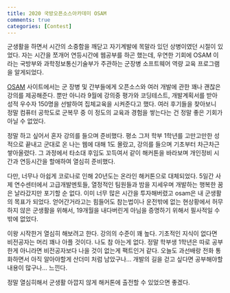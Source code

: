 ```yaml
---
title: 2020 국방오픈소스아카데미 OSAM
comments: true
categories: [Contest]
---
```


군생활을 하면서 시간의 소중함을 깨닫고 자기계발에 목말라 있던 상병이였던 시절이 있었다. 자는 시간을 쪼개어 연등시간에 웹공부를 하곤 했는데, 우연한 기회에 OSAM 이라는 국방부와 과학정보통신기술부가 주관하는 군장병 소프트웨어 역량 교육 프로그램을 알게되었다.

[OSAM](http://osam.kr) 사이트에서는 군 장병 및 간부들에게 오픈소스와 여러 개발에 관한 꽤나 괜찮은 강의를 제공해준다. 뿐만 아니라 9월에 강의중 평가와 코딩테스트, 개발계획서를 받아 성적 우수자 150명을 선발하여 집체교육을 시켜준다고 했다. 여러 후기들을 찾아보니 정말 컴퓨터 공학도로 군복무 중 이 정도의 교육과 경험을 쌓는다는 건 정말 좋은 기회가 아닐 수 없었다.

정말 하고 싶어서 혼자 강의를 들으며 준비했다. 평소 그저 학부 1학년를 고만고만한 성적으로 끝내고 군대로 온 나는 웹에 대해 1도 몰랐고, 강의를 들으며 기초부터 차근차근 쌓아올렸다. 그 과정에서 타소대 후임도 꼬득여서 같이 해커톤을 바라보며 개인정비 시간과 연등시간을 할애하여 열심히 준비했다. 

다만, 너무나 아쉽게 코로나로 인해 20년도는 온라인 해커톤으로 대체되었다. 5일간 사제 연수센터에서 고급개발멘토들, 열정적인 팀원들과 밤을 지세우며 개발하는 행복한 꿈은 날라갔지만 포기할 순 없다. 이미 너무 많은 시간을 투자해버렸고 osam은 내 군생활의 목표가 되었다. 얻어간거라고는 힘들어도 참는법이나 운전밖에 없는 현상황에서 허무하지 않은 군생활을 위해서, 19개월을 내다버린게 아님을 증명하기 위해서 필사적일 수 밖에 없었다.

이왕 시작한거 열심히 해보려고 한다. 강의의 수준이 꽤 높다. 기초적인 지식이 없다면 비전공자는 머리 꽤나 아플 것이다. 나도 참 아는게 없다. 정말 학부생 1학년은 따로 공부한게 아니라면 비전공자보다 나을 것이 없는게 팩트인거 같다. 오늘도 과선배랑 전화 통화하면서 아직 알아야할게 산더미 처럼 남았구나... 개발의 길을 걷고 싶다면 공부해야할 내용이 많구나... 느낀다.  

정말 열심히해서 군생활 아깝지 않게 해커톤에 출전할 수 있었으면 좋겠다.